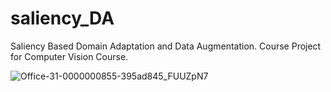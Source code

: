 # saliency_DA
Saliency Based Domain Adaptation and Data Augmentation. Course Project for Computer Vision Course.


![Office-31-0000000855-395ad845_FUUZpN7](https://github.com/visheshagrawal/saliency_DA/assets/48515800/08ce0330-2e20-41ee-84f5-80a197cdea0b)
